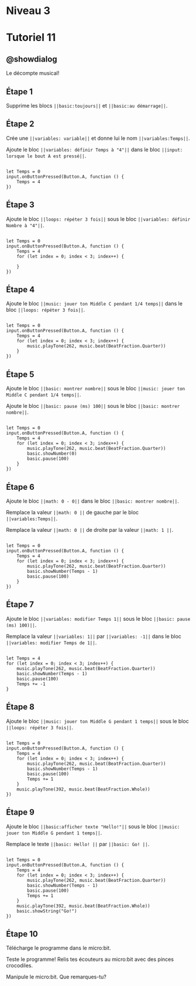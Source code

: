 # Niveau 3 

# Tutoriel 11

## @showdialog

Le décompte musical!

## Étape 1

Supprime les blocs ``||basic:toujours||`` et ``||basic:au démarrage||``.

## Étape 2

Crée une ``||variables: variable||`` et donne lui le nom ``||variables:Temps||``.

Ajoute le bloc ``||variables: définir Temps à "4"||`` dans le bloc ``||input: lorsque le bout A est pressé||``.

```blocks

let Temps = 0
input.onButtonPressed(Button.A, function () {
    Temps = 4
})

```

## Étape 3

Ajoute le bloc ``||loops: répéter 3 fois||`` sous le bloc ``||variables: définir Nombre à "4"||``.

```blocks

let Temps = 0
input.onButtonPressed(Button.A, function () {
    Temps = 4
    for (let index = 0; index < 3; index++) {
        
    }
})

```

## Étape 4

Ajoute le bloc ``||music: jouer ton Middle C pendant 1/4 temps||`` dans le bloc ``||loops: répéter 3 fois||``.

```blocks

let Temps = 0
input.onButtonPressed(Button.A, function () {
    Temps = 4
    for (let index = 0; index < 3; index++) {
        music.playTone(262, music.beat(BeatFraction.Quarter))
    }
})

```

## Étape 5

Ajoute le bloc ``||basic: montrer nombre||`` sous le bloc ``||music: jouer ton Middle C pendant 1/4 temps||``.

Ajoute le bloc ``||basic: pause (ms) 100||`` sous le bloc ``||basic: montrer nombre||``.

```blocks

let Temps = 0
input.onButtonPressed(Button.A, function () {
    Temps = 4
    for (let index = 0; index < 3; index++) {
        music.playTone(262, music.beat(BeatFraction.Quarter))
        basic.showNumber(0)
        basic.pause(100)
    }
})

```

## Étape 6

Ajoute le bloc ``||math: 0 - 0||`` dans le bloc ``||basic: montrer nombre||``.

Remplace la valeur ``||math: 0 ||`` de gauche par le bloc ``||variables:Temps||``.

Remplace la valeur ``||math: 0 ||`` de droite par la valeur ``||math: 1 ||``. 

```blocks

let Temps = 0
input.onButtonPressed(Button.A, function () {
    Temps = 4
    for (let index = 0; index < 3; index++) {
        music.playTone(262, music.beat(BeatFraction.Quarter))
        basic.showNumber(Temps - 1)
        basic.pause(100)
    }
})

```

## Étape 7

Ajoute le bloc ``||variables: modifier Temps 1||`` sous le bloc ``||basic: pause (ms) 100)||``.

Remplace la valeur ``||variables: 1||`` par ``||variables: -1||`` dans le bloc ``||variables: modifier Temps de 1||``.

```blocks

let Temps = 4
for (let index = 0; index < 3; index++) {
    music.playTone(262, music.beat(BeatFraction.Quarter))
    basic.showNumber(Temps - 1)
    basic.pause(100)
    Temps += -1
}

```

## Étape 8

Ajoute le bloc ``||music: jouer ton Middle G pendant 1 temps||`` sous le bloc ``||loops: répéter 3 fois||``.

```blocks

let Temps = 0
input.onButtonPressed(Button.A, function () {
    Temps = 4
    for (let index = 0; index < 3; index++) {
        music.playTone(262, music.beat(BeatFraction.Quarter))
        basic.showNumber(Temps - 1)
        basic.pause(100)
        Temps += 1
    }
    music.playTone(392, music.beat(BeatFraction.Whole))
})

```
## Étape 9

Ajoute le bloc ``||basic:afficher texte "Hello!"||`` sous le bloc ``||music: jouer ton Middle G pendant 1 temps||``.

Remplace le texte ``||basic: Hello! ||`` par ``||basic: Go! ||``.

```blocks

let Temps = 0
input.onButtonPressed(Button.A, function () {
    Temps = 4
    for (let index = 0; index < 3; index++) {
        music.playTone(262, music.beat(BeatFraction.Quarter))
        basic.showNumber(Temps - 1)
        basic.pause(100)
        Temps += 1
    }
    music.playTone(392, music.beat(BeatFraction.Whole))
    basic.showString("Go!")
})

```

## Étape 10

Télécharge le programme dans le micro:bit.

Teste le programme! Relis tes écouteurs au micro:bit avec des pinces crocodiles.

Manipule le micro:bit. Que remarques-tu?


